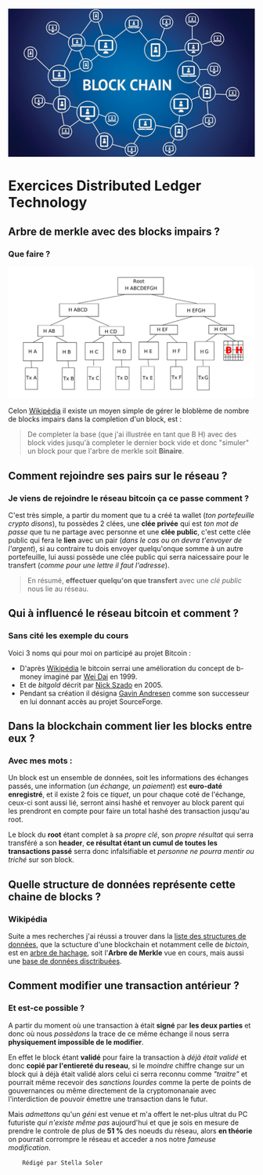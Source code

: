 ![alt text](./Blockchain1.jpg)

Exercices Distributed Ledger Technology
=========================================

Arbre de merkle avec des blocks impairs ?
-----------------------------------------
### Que faire ?

![alt text](./TABLEAUMERKLE.png "Tableau de Merkel impair géré")

Celon [Wikipédia](https://fr.wikipedia.org/wiki/Arbre_de_Merkle) il existe un moyen simple de gérer le bloblème de nombre de blocks impairs dans la completion d'un block, est :
> De completer la base (que j'ai illustrée en tant que B H) avec des block vides jusqu'à completer le dernier bock vide et donc "simuler" un block pour que l'arbre de merkle soit **Binaire**.


Comment rejoindre ses pairs sur le réseau ?
-----------------------------------------
### Je viens de rejoindre le réseau bitcoin ça ce passe comment ?

C'est très simple, a partir du moment que tu a créé ta wallet (*ton portefeuille crypto disons*), tu possèdes 2 clées, une **clée privée** qui est *ton mot de passe* que tu ne partage avec personne et une **clée public**, c'est cette clée public qui fera le **lien** avec un pair (*dans le cas ou on devra t'envoyer de l'argent*), si au contraire tu dois envoyer quelqu'onque somme à un autre portefeuille, lui aussi possède une clée public qui serra naicessaire pour le transfert (*comme pour une lettre il faut l'adresse*).

> En résumé, **effectuer quelqu'on que transfert** avec une *clé public* nous lie au réseau.

Qui à influencé le réseau bitcoin et comment ?
-----------------------------------------
### Sans cité les exemple du cours

Voici 3 noms qui pour moi on participé au projet Bitcoin :
* D'après [Wikipédia](https://fr.wikipedia.org/wiki/Bitcoin#Cr%C3%A9ation) le bitcoin serrai une amélioration du concept de b-money imaginé par [Wei Dai](https://en.wikipedia.org/wiki/Wei_Dai) en 1999.
* Et de *bitgold* décrit par [Nick Szado](https://fr.wikipedia.org/wiki/Nick_Szabo) en 2005.
* Pendant sa création il désigna [Gavin Andresen](https://fr.wikipedia.org/wiki/Gavin_Andresen) comme son successeur en lui donnant accès au projet SourceForge.

Dans la blockchain comment lier les blocks entre eux ?
-----------------------------------------
### Avec mes mots :

Un block est un ensemble de données, soit les informations des échanges passés, une information (*un échange, un paiement*) est **euro-daté enregistré**, et il existe 2 fois ce *tiquet*, un pour chaque coté de l'échange, ceux-ci sont aussi lié, serront ainsi hashé et renvoyer au block parent qui les prendront en compte pour faire un total hashé des transaction jusqu'au root.

Le block du **root** étant complet à sa *propre clé*, son *propre résultat* qui serra transféré a son **header**, **ce résultat étant un cumul de toutes les transactions passé** serra donc infalsifiable et *personne ne pourra mentir ou triché* sur son block.

Quelle structure de données représente cette chaine de blocks ?
-----------------------------------------
### Wikipédia

Suite a mes recherches j'ai réussi a trouver dans la [liste des structures de données](https://en.wikipedia.org/wiki/List_of_data_structures), que la sctucture d'une blockchain et notamment celle de *bictoin*, est en [arbre de hachage](https://en.wikipedia.org/wiki/Hash_tree), soit l'**Arbre de Merkle** vue en cours, mais aussi une [base de données disctribuées](https://fr.wikipedia.org/wiki/Base_de_donn%C3%A9es_distribu%C3%A9e#:~:text=En%20informatique%2C%20une%20base%20de,des%20donn%C3%A9es%20de%20mani%C3%A8re%20distribu%C3%A9e.).

Comment modifier une transaction antérieur ?
------------------------------------------
### Et est-ce possible ?

A partir du moment où une transaction à était **signé** par **les deux parties** et donc où nous *possèdons* la trace de ce même échange il nous serra **physiquement impossible de le modifier**.

En effet le block étant **validé** pour faire la transaction à *déjà était validé* et donc **copié par l'entiereté du reseau**, si le *moindre* chiffre change sur un block qui à déjà était validé alors celui ci serra reconnu comme *"traitre"* et pourrait même recevoir des *sanctions lourdes* comme la perte de points de gouvernances ou même directement de la cryptomonanaie avec l'interdiction de pouvoir émettre une transaction dans le futur.

Mais *admettons* qu'un *géni* est venue et m'a offert le net-plus ultrat du PC futuriste *qui n'existe même pas* aujourd'hui et que je sois en mesure de prendre le controle de plus de **51 %** des noeuds du réseau, alors **en théorie** on pourrait corrompre le réseau et acceder a nos notre *fameuse modification*.

        Rédigé par Stella Soler